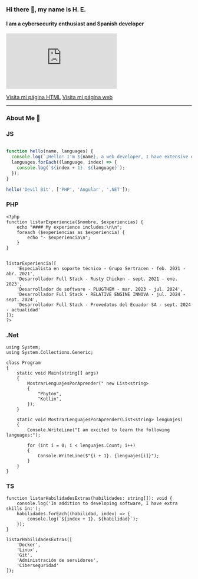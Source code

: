 ### Hi there 👋, my name is H. E.
#### I am a cybersecurity enthusiast and Spanish developer
![I am cybersecurity enthusiast and Spanish developer](https://echarts.apache.org/examples/en/editor.html?c=bar-simple&code=PYBwLglsB2AEC8sDeAoWsAeBBDEDOAXMmurGAJ4gCmRA5AMYCGYVA5sAE7m0A0J6AE2aMiAbVoAZRh0YA3KgBtesWlmisArgunLaAOgByVMLQC6JAL5905HPiKpSZSjRWzGCjVVqXrsPFQcEFSEsKL8xE6CwmIAHACsPLAA7Ikp8aZ-ThTUdABGOhEWJOYWANxAA)

[Visita mi página HTML](./bar-simple.html)
[Visita mi página web](./bar-simple.html)

---

### About Me 🚀

### JS
```javascript

function hello(name, languages) {
  console.log(`¡Hello! I'm ${name}, a web developer, I have extensive experience in the following languages:`);
  languages.forEach((language, index) => {
    console.log(`${index + 1}. ${language}`);
  });
}

hello('Devil Bit', ['PHP', 'Angular', '.NET']);

````

### PHP
````
<?php
function listarExperiencia($nombre, $experiencias) {
    echo "#### My experience includes:\n\n";
    foreach ($experiencias as $experiencia) {
        echo "- $experiencia\n";
    }
}


listarExperiencia([
    'Especialista en soporte técnico - Grupo Sertracen - feb. 2021 - abr. 2021',
    'Desarrollador Full Stack - Rusty Chicken - sept. 2021 - ene. 2023',
    'Desarrollador de software - PLUGTHEM - mar. 2023 - jul. 2024',
    'Desarrollador Full Stack - RELATIVE ENGINE INNOVA - jul. 2024 - sept. 2024',
    'Desarrollador Full Stack - Provedatos del Ecuador SA - sept. 2024 - actualidad'
]);
?>
````

### .Net
````
using System;
using System.Collections.Generic;

class Program
{
    static void Main(string[] args)
    {
        MostrarLenguajesPorAprender(" new List<string>
        {
            "Phyton",
            "Kotlin",
        });
    }

    static void MostrarLenguajesPorAprender(List<string> lenguajes)
    {
        Console.WriteLine("I am excited to learn the following languages:");
        
        for (int i = 0; i < lenguajes.Count; i++)
        {
            Console.WriteLine($"{i + 1}. {lenguajes[i]}");
        }
    }
}
````
### TS
````
function listarHabilidadesExtras(habilidades: string[]): void {
    console.log('In addition to developing software, I have extra skills in:');
    habilidades.forEach((habilidad, index) => {
        console.log(`${index + 1}. ${habilidad}`);
    });
}

listarHabilidadesExtras([
    'Docker',
    'Linux',
    'Git',
    'Administración de servidores',
    'Ciberseguridad'
]);

